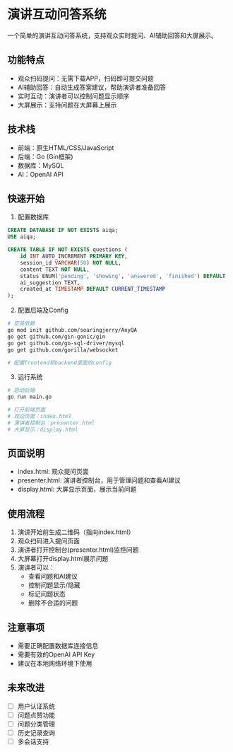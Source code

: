 # 演讲互动问答系统

一个简单的演讲互动问答系统，支持观众实时提问、AI辅助回答和大屏展示。

## 功能特点

- 观众扫码提问：无需下载APP，扫码即可提交问题
- AI辅助回答：自动生成答案建议，帮助演讲者准备回答
- 实时互动：演讲者可以控制问题显示顺序
- 大屏展示：支持问题在大屏幕上展示

## 技术栈

- 前端：原生HTML/CSS/JavaScript
- 后端：Go (Gin框架)
- 数据库：MySQL
- AI：OpenAI API

## 快速开始

1. 配置数据库
```sql
CREATE DATABASE IF NOT EXISTS aiqa;
USE aiqa;

CREATE TABLE IF NOT EXISTS questions (
    id INT AUTO_INCREMENT PRIMARY KEY,
    session_id VARCHAR(50) NOT NULL,
    content TEXT NOT NULL,
    status ENUM('pending', 'showing', 'answered', 'finished') DEFAULT 'pending',
    ai_suggestion TEXT,
    created_at TIMESTAMP DEFAULT CURRENT_TIMESTAMP
);
```

2. 配置后端及Config
```bash
# 安装依赖
go mod init github.com/soaringjerry/AnyQA
go get github.com/gin-gonic/gin
go get github.com/go-sql-driver/mysql
go get github.com/gorilla/websocket

# 配置frontend和backend里面的config
```

3. 运行系统
```bash
# 启动后端
go run main.go

# 打开前端页面
# 观众页面：index.html
# 演讲者控制台：presenter.html
# 大屏显示：display.html
```

## 页面说明

- index.html: 观众提问页面
- presenter.html: 演讲者控制台，用于管理问题和查看AI建议
- display.html: 大屏显示页面，展示当前问题

## 使用流程

1. 演讲开始前生成二维码（指向index.html）
2. 观众扫码进入提问页面
3. 演讲者打开控制台(presenter.html)监控问题
4. 大屏幕打开display.html展示问题
5. 演讲者可以：
   - 查看问题和AI建议
   - 控制问题显示/隐藏
   - 标记问题状态
   - 删除不合适的问题

## 注意事项

- 需要正确配置数据库连接信息
- 需要有效的OpenAI API Key
- 建议在本地网络环境下使用

## 未来改进

- [ ] 用户认证系统
- [ ] 问题点赞功能
- [ ] 问题分类管理
- [ ] 历史记录查询
- [ ] 多会话支持